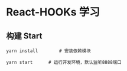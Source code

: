 # React-HOOKs 学习


## 构建 Start

```
yarn install		# 安装依赖模块
```

```
yarn start		# 运行开发环境，默认监听8888端口
```




